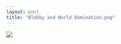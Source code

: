 ```yaml
---
layout: post
title: "Blobby and World Domination.png"
---
```

<img id="img" src=" {{ site.baseurl}}/images/22-08-10-20-Blobby-and-World-Domination.png"/>